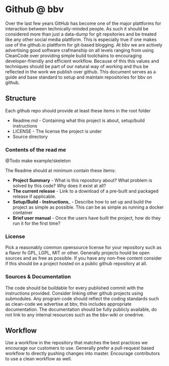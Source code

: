 # Github @ bbv

Over the last few years GitHub has become one of the major plattforms for interaction between technically-minded people. As such it should be considered more than just a data-dump for git repsitories and be treated like any other social media plattform. This is especially true if one makes use of the github.io plattform for git-based blogging. At bbv we are actively advertising good software crafmanship on all levels ranging from using CleanCode over providing simple build toolchains to encouraging developer-friendly and efficient workflow. Because of this this values and techniques should be part of our natural way of working and thus be reflected in the work we publish over github. 
This document serves as a guide and base standard to setup and maintain repositories for bbv on github.

## Structure

Each github repo should provide at least these items in the root folder
 * Readme.md - Containing what this project is about, setup/build instructions
 * LICENSE - The license the project is under
 * Source directory
 
 ### Contents of the read me
 @Todo make example/skeleton
 
 The Readme should at minimum contain these items: 
 
 * __Project Summary__ - What is this repository about? What problem is solved by this code? Why does it exist at all?
 * __The current release__ - Link to a download of a pre-built and packaged release if applicable.
 * __Setup/Build - Instructions___ - Describe how to set up and build the project as simple as possible. This can be as simple as running a docker container
 * __Brief user manual__ - Once the users have built the project, how do they run it for the first time? 
 
 ### License
 Pick a reasonably common opensource license for your repository such as a flavor fo GPL, LGPL, MIT or other. Generally projects hould be open sources and as free as possible. If you have any non-free content consider if this should be a project hosted on a public github repository at all. 
 
 ### Sources & Documentation
 The code should be buildable for every published commit with the instructions provided. Consider linking other github projects using submodules. Any program code should reflect the coding standards such as clean-code we advertise at bbv, this includes appropriate documentation. The documentation should be fully publicly available, do not link to any internal resources such as the bbv-wiki or onedrive.  
 
## Workflow
Use a workflow in the repository that matches the best practices we encourage our customers to use. Generally prefer a pull-request based workflow to directly pushing changes into master. Encourage contributors to use a clean workflow as well. 